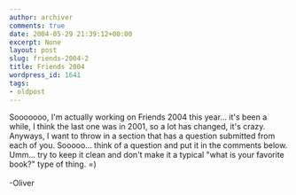 ```yaml
---
author: archiver
comments: true
date: 2004-05-29 21:39:12+00:00
excerpt: None
layout: post
slug: friends-2004-2
title: Friends 2004
wordpress_id: 1641
tags:
- oldpost
---
```


Sooooooo, I'm actually working on Friends 2004 this year... it's been a while, I think the last one was in 2001, so a lot has changed, it's crazy.  Anyways, I want to throw in a section that has a question submitted from each of you. Sooooo... think of a question and put it in the comments below.  Umm... try to keep it clean and don't make it a typical "what is your favorite book?" type of thing. =)<br /><br />-Oliver